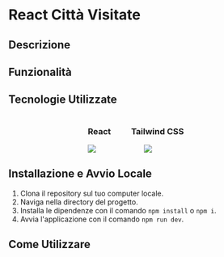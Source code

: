 # React Città Visitate

## Descrizione


## Funzionalità


## Tecnologie Utilizzate
<div style= "display: flex;  justify-content: center; gap: 40px">
  <div>
    <h3>React</h3>
    <img src="https://skillicons.dev/icons?i=react" />
  </div>
  <div>
    <h3>Tailwind CSS</h3>
    <img style="margin-left: 25px" src="https://skillicons.dev/icons?i=tailwind" />
  </div>
</div>


## Installazione e Avvio Locale
1. Clona il repository sul tuo computer locale.
2. Naviga nella directory del progetto.
3. Installa le dipendenze con il comando `npm install` o `npm i`.
4. Avvia l'applicazione con il comando `npm run dev`.

## Come Utilizzare
